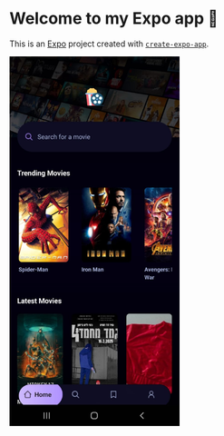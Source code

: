# Welcome to my Expo app 👋

This is an [Expo](https://expo.dev) project created with [`create-expo-app`](https://www.npmjs.com/package/create-expo-app).

<img src="https://github.com/sinster23/Screenshots/blob/main/mnss-1.jpeg?raw=true" alt="MovieNight-Application"  width="300"/>



